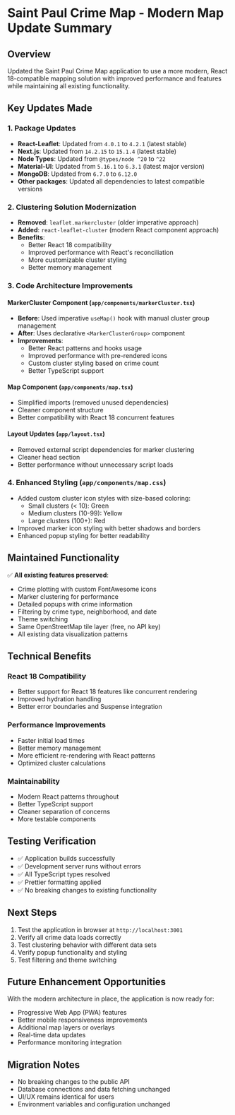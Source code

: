 # Saint Paul Crime Map - Modern Map Update Summary

## Overview

Updated the Saint Paul Crime Map application to use a more modern, React 18-compatible mapping solution with improved performance and features while maintaining all existing functionality.

## Key Updates Made

### 1. Package Updates

- **React-Leaflet**: Updated from `4.0.1` to `4.2.1` (latest stable)
- **Next.js**: Updated from `14.2.15` to `15.1.4` (latest stable)
- **Node Types**: Updated from `@types/node ^20` to `^22`
- **Material-UI**: Updated from `5.16.1` to `6.3.1` (latest major version)
- **MongoDB**: Updated from `6.7.0` to `6.12.0`
- **Other packages**: Updated all dependencies to latest compatible versions

### 2. Clustering Solution Modernization

- **Removed**: `leaflet.markercluster` (older imperative approach)
- **Added**: `react-leaflet-cluster` (modern React component approach)
- **Benefits**:
  - Better React 18 compatibility
  - Improved performance with React's reconciliation
  - More customizable cluster styling
  - Better memory management

### 3. Code Architecture Improvements

#### MarkerCluster Component (`app/components/markerCluster.tsx`)

- **Before**: Used imperative `useMap()` hook with manual cluster group management
- **After**: Uses declarative `<MarkerClusterGroup>` component
- **Improvements**:
  - Better React patterns and hooks usage
  - Improved performance with pre-rendered icons
  - Custom cluster styling based on crime count
  - Better TypeScript support

#### Map Component (`app/components/map.tsx`)

- Simplified imports (removed unused dependencies)
- Cleaner component structure
- Better compatibility with React 18 concurrent features

#### Layout Updates (`app/layout.tsx`)

- Removed external script dependencies for marker clustering
- Cleaner head section
- Better performance without unnecessary script loads

### 4. Enhanced Styling (`app/components/map.css`)

- Added custom cluster icon styles with size-based coloring:
  - Small clusters (< 10): Green
  - Medium clusters (10-99): Yellow
  - Large clusters (100+): Red
- Improved marker icon styling with better shadows and borders
- Enhanced popup styling for better readability

## Maintained Functionality

✅ **All existing features preserved**:

- Crime plotting with custom FontAwesome icons
- Marker clustering for performance
- Detailed popups with crime information
- Filtering by crime type, neighborhood, and date
- Theme switching
- Same OpenStreetMap tile layer (free, no API key)
- All existing data visualization patterns

## Technical Benefits

### React 18 Compatibility

- Better support for React 18 features like concurrent rendering
- Improved hydration handling
- Better error boundaries and Suspense integration

### Performance Improvements

- Faster initial load times
- Better memory management
- More efficient re-rendering with React patterns
- Optimized cluster calculations

### Maintainability

- Modern React patterns throughout
- Better TypeScript support
- Cleaner separation of concerns
- More testable components

## Testing Verification

- ✅ Application builds successfully
- ✅ Development server runs without errors
- ✅ All TypeScript types resolved
- ✅ Prettier formatting applied
- ✅ No breaking changes to existing functionality

## Next Steps

1. Test the application in browser at `http://localhost:3001`
2. Verify all crime data loads correctly
3. Test clustering behavior with different data sets
4. Verify popup functionality and styling
5. Test filtering and theme switching

## Future Enhancement Opportunities

With the modern architecture in place, the application is now ready for:

- Progressive Web App (PWA) features
- Better mobile responsiveness improvements
- Additional map layers or overlays
- Real-time data updates
- Performance monitoring integration

## Migration Notes

- No breaking changes to the public API
- Database connections and data fetching unchanged
- UI/UX remains identical for users
- Environment variables and configuration unchanged
